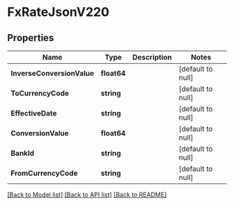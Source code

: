 # FxRateJsonV220

## Properties
Name | Type | Description | Notes
------------ | ------------- | ------------- | -------------
**InverseConversionValue** | **float64** |  | [default to null]
**ToCurrencyCode** | **string** |  | [default to null]
**EffectiveDate** | **string** |  | [default to null]
**ConversionValue** | **float64** |  | [default to null]
**BankId** | **string** |  | [default to null]
**FromCurrencyCode** | **string** |  | [default to null]

[[Back to Model list]](../README.md#documentation-for-models) [[Back to API list]](../README.md#documentation-for-api-endpoints) [[Back to README]](../README.md)


